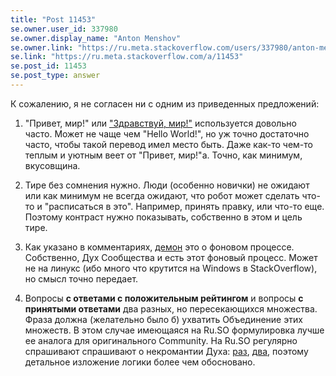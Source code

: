 ```yaml
---
title: "Post 11453"
se.owner.user_id: 337980
se.owner.display_name: "Anton Menshov"
se.owner.link: "https://ru.meta.stackoverflow.com/users/337980/anton-menshov"
se.link: "https://ru.meta.stackoverflow.com/a/11453"
se.post_id: 11453
se.post_type: answer
---
```

<p>К сожалению, я не согласен ни с одним из приведенных предложений:</p>
<ol>
<li><p>&quot;Привет, мир!&quot; или <a href="https://ru.wikipedia.org/wiki/Hello,_world!#%D0%9F%D0%B5%D1%80%D0%B5%D0%B2%D0%BE%D0%B4_%D0%BD%D0%B0_%D1%80%D1%83%D1%81%D1%81%D0%BA%D0%B8%D0%B9_%D1%8F%D0%B7%D1%8B%D0%BA" rel="nofollow noreferrer">&quot;Здравствуй, мир!&quot;</a> используется довольно часто. Может не чаще чем &quot;Hello World!&quot;, но уж точно достаточно часто, чтобы такой перевод имел место быть. Даже как-то чем-то теплым и уютным веет от &quot;Привет, мир!&quot;а. Точно, как минимум, вкусовщина.</p>
</li>
<li><p>Тире без сомнения нужно. Люди (особенно новички) не ожидают или как минимум не всегда ожидают, что робот может сделать что-то и &quot;расписаться в это&quot;. Например, принять правку, или что-то еще. Поэтому контраст нужно показывать, собственно в этом и цель тире.</p>
</li>
<li><p>Как указано в комментариях, <a href="https://ru.wikipedia.org/wiki/%D0%94%D0%B5%D0%BC%D0%BE%D0%BD_(%D0%BF%D1%80%D0%BE%D0%B3%D1%80%D0%B0%D0%BC%D0%BC%D0%B0)" rel="nofollow noreferrer">демон</a> это о фоновом процессе. Собственно, Дух Сообщества и есть этот фоновый процесс. Может не на линукс (ибо много что крутится на Windows в StackOverflow), но смысл точно передает.</p>
</li>
<li><p>Вопросы <strong>с ответами с положительным рейтингом</strong> и вопросы <strong>с принятыми ответами</strong> два разных, но пересекающихся множества. Фраза должна (желательно было б) ухватить Объединение этих множеств. В этом случае имеющаяся на Ru.SO формулировка лучше ее аналога для оригинального Community. На Ru.SO регулярно спрашивают спрашивают о некромантии Духа: <a href="https://ru.meta.stackoverflow.com/q/1122/337980">раз</a>, <a href="https://ru.meta.stackoverflow.com/q/9863/337980">два</a>, поэтому детальное изложение логики более чем обосновано.</p>
</li>
</ol>
